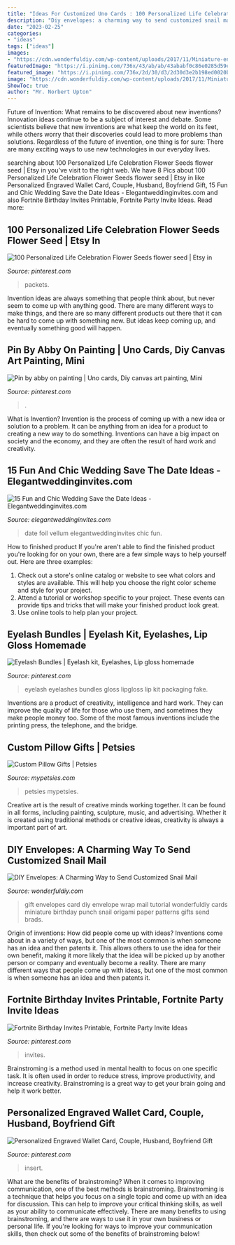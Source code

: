 ```yaml
---
title: "Ideas For Customized Uno Cards : 100 Personalized Life Celebration Flower Seeds Flower Seed"
description: "Diy envelopes: a charming way to send customized snail mail"
date: "2023-02-25"
categories:
- "ideas"
tags: ["ideas"]
images:
- "https://cdn.wonderfuldiy.com/wp-content/uploads/2017/11/Miniature-envelopes.jpeg"
featuredImage: "https://i.pinimg.com/736x/43/ab/ab/43ababf0c86e0285d59e195b425a3384.jpg"
featured_image: "https://i.pinimg.com/736x/2d/30/d3/2d30d3e2b198ed0020b8a17db2d1ef45.jpg"
image: "https://cdn.wonderfuldiy.com/wp-content/uploads/2017/11/Miniature-envelopes.jpeg"
ShowToc: true
author: "Mr. Norbert Upton"
---
```



Future of Invention: What remains to be discovered about new inventions?
Innovation ideas continue to be a subject of interest and debate. Some scientists believe that new inventions are what keep the world on its feet, while others worry that their discoveries could lead to more problems than solutions. Regardless of the future of invention, one thing is for sure: There are many exciting ways to use new technologies in our everyday lives.

	

		
searching about 100 Personalized Life Celebration Flower Seeds flower seed | Etsy in you've visit to the right web. We have 8 Pics about 100 Personalized Life Celebration Flower Seeds flower seed | Etsy in like Personalized Engraved Wallet Card, Couple, Husband, Boyfriend Gift, 15 Fun and Chic Wedding Save the Date Ideas - Elegantweddinginvites.com and also Fortnite Birthday Invites Printable, Fortnite Party Invite Ideas. Read more:
		
    
## 100 Personalized Life Celebration Flower Seeds Flower Seed | Etsy In

<img loading=lazy src="https://i.pinimg.com/736x/1a/1a/11/1a1a11b67e6a0675140b929553550e19.jpg" onerror="this.onerror=null;this.src='https://tse4.mm.bing.net/th?id=OIP.Akcq3effwFyDno53RIt4CQHaJ4&amp;pid=15.1';" alt="100 Personalized Life Celebration Flower Seeds flower seed | Etsy in">

_Source: pinterest.com_

>packets. 

	

Invention ideas are always something that people think about, but never seem to come up with anything good. There are many different ways to make things, and there are so many different products out there that it can be hard to come up with something new. But ideas keep coming up, and eventually something good will happen.

    
## Pin By Abby On Painting | Uno Cards, Diy Canvas Art Painting, Mini

<img loading=lazy src="https://i.pinimg.com/736x/43/ab/ab/43ababf0c86e0285d59e195b425a3384.jpg" onerror="this.onerror=null;this.src='https://tse3.mm.bing.net/th?id=OIP.oROwELcQk9UItfIsLpp_iwHaNL&amp;pid=15.1';" alt="Pin by abby on painting | Uno cards, Diy canvas art painting, Mini">

_Source: pinterest.com_

>. 

	

What is Invention?
Invention is the process of coming up with a new idea or solution to a problem. It can be anything from an idea for a product to creating a new way to do something. Inventions can have a big impact on society and the economy, and they are often the result of hard work and creativity.

    
## 15 Fun And Chic Wedding Save The Date Ideas - Elegantweddinginvites.com

<img loading=lazy src="https://www.elegantweddinginvites.com/wedding-blog/wp-content/uploads/2020/10/foil-vellum-save-the-date-with-photo.jpg" onerror="this.onerror=null;this.src='https://tse4.mm.bing.net/th?id=OIP.J1ukuhxcPft7X3TfOtlp-gHaJ-&amp;pid=15.1';" alt="15 Fun and Chic Wedding Save the Date Ideas - Elegantweddinginvites.com">

_Source: elegantweddinginvites.com_

>date foil vellum elegantweddinginvites chic fun. 

	

How to finished product
If you're aren't able to find the finished product you're looking for on your own, there are a few simple ways to help yourself out. Here are three examples: 
1. Check out a store's online catalog or website to see what colors and styles are available. This will help you choose the right color scheme and style for your project.
2. Attend a tutorial or workshop specific to your project. These events can provide tips and tricks that will make your finished product look great.
3. Use online tools to help plan your project.

    
## Eyelash Bundles | Eyelash Kit, Eyelashes, Lip Gloss Homemade

<img loading=lazy src="https://i.pinimg.com/736x/09/9a/45/099a4535cb42d41d2662abb6416e8f39.jpg" onerror="this.onerror=null;this.src='https://tse1.mm.bing.net/th?id=OIP.HToOwuO9jwkqTnGmn1N3_wHaO0&amp;pid=15.1';" alt="Eyelash Bundles | Eyelash kit, Eyelashes, Lip gloss homemade">

_Source: pinterest.com_

>eyelash eyelashes bundles gloss lipgloss lip kit packaging fake. 

	

Inventions are a product of creativity, intelligence and hard work. They can improve the quality of life for those who use them, and sometimes they make people money too. Some of the most famous inventions include the printing press, the telephone, and the bridge.

    
## Custom Pillow Gifts | Petsies

<img loading=lazy src="https://www.mypetsies.com/media/opengraph_image/orig/a/0/2/72b5982a3224615e0e000934d76b4.jpg" onerror="this.onerror=null;this.src='https://tse2.mm.bing.net/th?id=OIP.dwEWMdDGpl9ngvCzcRgTGAHaHa&amp;pid=15.1';" alt="Custom Pillow Gifts | Petsies">

_Source: mypetsies.com_

>petsies mypetsies. 

	

Creative art is the result of creative minds working together. It can be found in all forms, including painting, sculpture, music, and advertising. Whether it is created using traditional methods or creative ideas, creativity is always a important part of art.

    
## DIY Envelopes: A Charming Way To Send Customized Snail Mail

<img loading=lazy src="https://cdn.wonderfuldiy.com/wp-content/uploads/2017/11/Miniature-envelopes.jpeg" onerror="this.onerror=null;this.src='https://tse2.mm.bing.net/th?id=OIP.BO5SuUCxA24WKozw-PFQ_AHaE8&amp;pid=15.1';" alt="DIY Envelopes: A Charming Way to Send Customized Snail Mail">

_Source: wonderfuldiy.com_

>gift envelopes card diy envelope wrap mail tutorial wonderfuldiy cards miniature birthday punch snail origami paper patterns gifts send brads. 

	

Origin of inventions: How did people come up with ideas?
Inventions come about in a variety of ways, but one of the most common is when someone has an idea and then patents it. This allows others to use the idea for their own benefit, making it more likely that the idea will be picked up by another person or company and eventually become a reality. There are many different ways that people come up with ideas, but one of the most common is when someone has an idea and then patents it.

    
## Fortnite Birthday Invites Printable, Fortnite Party Invite Ideas

<img loading=lazy src="https://i.pinimg.com/736x/7d/2a/25/7d2a25086507e687261c120b1ef7e977.jpg" onerror="this.onerror=null;this.src='https://tse4.mm.bing.net/th?id=OIP.eqd0CkkNpiTFZrvVLOUgWAHaLH&amp;pid=15.1';" alt="Fortnite Birthday Invites Printable, Fortnite Party Invite Ideas">

_Source: pinterest.com_

>invites. 

	

Brainstroming is a method used in mental health to focus on one specific task. It is often used in order to reduce stress, improve productivity, and increase creativity. Brainstroming is a great way to get your brain going and help it work better.

    
## Personalized Engraved Wallet Card, Couple, Husband, Boyfriend Gift

<img loading=lazy src="https://i.pinimg.com/736x/2d/30/d3/2d30d3e2b198ed0020b8a17db2d1ef45.jpg" onerror="this.onerror=null;this.src='https://tse3.mm.bing.net/th?id=OIP.ITyVEffMy6Z9dLCxZd_vQgHaJ3&amp;pid=15.1';" alt="Personalized Engraved Wallet Card, Couple, Husband, Boyfriend Gift">

_Source: pinterest.com_

>insert. 

	

What are the benefits of brainstroming?
When it comes to improving communication, one of the best methods is brainstroming. Brainstroming is a technique that helps you focus on a single topic and come up with an idea for discussion. This can help to improve your critical thinking skills, as well as your ability to communicate effectively. There are many benefits to using brainstroming, and there are ways to use it in your own business or personal life. If you're looking for ways to improve your communication skills, then check out some of the benefits of brainstroming below!


